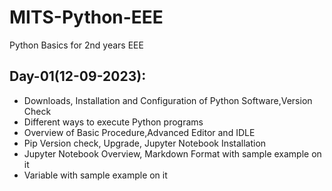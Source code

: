 # MITS-Python-EEE
Python Basics for 2nd years EEE

## Day-01(12-09-2023):
  - Downloads, Installation and Configuration of Python Software,Version Check
  - Different ways to execute Python programs
  - Overview of Basic Procedure,Advanced Editor and IDLE
  - Pip Version check, Upgrade, Jupyter Notebook Installation
  - Jupyter Notebook Overview, Markdown Format with sample example on it
  - Variable with sample example on it
